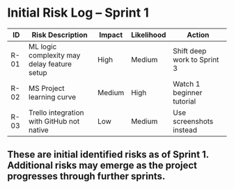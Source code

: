 #  Initial Risk Log – Sprint 1

| ID   | Risk Description                            | Impact | Likelihood | Action |
|------|---------------------------------------------|--------|------------|--------|
| R-01 | ML logic complexity may delay feature setup | High   | Medium     | Shift deep work to Sprint 3 |
| R-02 | MS Project learning curve                   | Medium | High       | Watch 1 beginner tutorial |
| R-03 | Trello integration with GitHub not native   | Low    | Medium     | Use screenshots instead |

## These are initial identified risks as of Sprint 1. Additional risks may emerge as the project progresses through further sprints.
